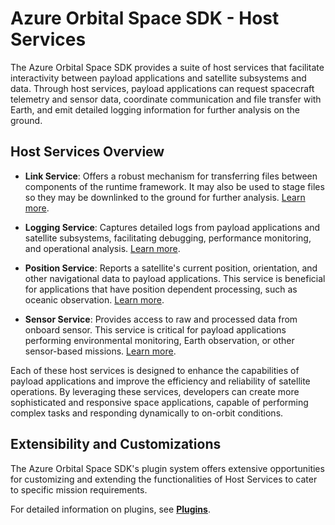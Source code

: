# Azure Orbital Space SDK  - Host Services

The Azure Orbital Space SDK provides a suite of host services that facilitate interactivity between payload applications and satellite subsystems and data. Through host services, payload applications can request spacecraft telemetry and sensor data, coordinate communication and file transfer with Earth, and emit detailed logging information for further analysis on the ground.

## Host Services Overview

- **Link Service**: Offers a robust mechanism for transferring files between components of the runtime framework. It may also be used to stage files so they may be downlinked to the ground for further analysis. [Learn more](./link.md).

- **Logging Service**: Captures detailed logs from payload applications and satellite subsystems, facilitating debugging, performance monitoring, and operational analysis. [Learn more](./logging.md).

- **Position Service**: Reports a satellite's current position, orientation, and other navigational data to payload applications. This service is beneficial for applications that have position dependent processing, such as oceanic observation. [Learn more](./position.md).

- **Sensor Service**: Provides access to raw and processed data from onboard sensor. This service is critical for payload applications performing environmental monitoring, Earth observation, or other sensor-based missions. [Learn more](./sensor.md).

Each of these host services is designed to enhance the capabilities of payload applications and improve the efficiency and reliability of satellite operations. By leveraging these services, developers can create more sophisticated and responsive space applications, capable of performing complex tasks and responding dynamically to on-orbit conditions.

## Extensibility and Customizations

The Azure Orbital Space SDK's plugin system offers extensive opportunities for customizing and extending the functionalities of Host Services to cater to specific mission requirements.

For detailed information on plugins, see **[Plugins](../plugins.md)**.